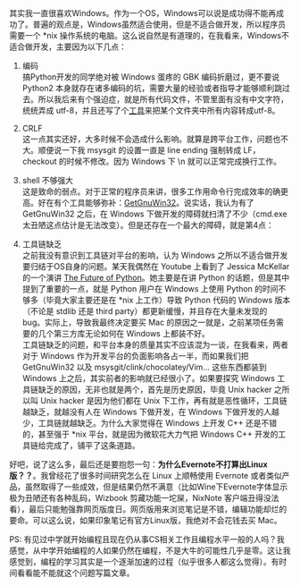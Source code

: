 其实我一直很喜欢Windows。作为一个OS，Windows可以说是成功得不能再成功了。普遍的观点是，Windows虽然适合使用，但是不适合做开发，所以程序员需要一个 *nix 操作系统的电脑。这么说自然是有道理的，在我看来，Windows不适合做开发，主要因为以下几点：

1. 编码  
搞Python开发的同学绝对被 Windows 蛋疼的 GBK 编码折磨过，更不要说 Python2 本身就存在诸多编码的坑，需要大量的经验或者指导才能够顺利跳过去。所以我后来有个强迫症，就是所有代码文件，不管里面有没有中文字符，统统弄成 utf-8，并且还写了个[工具](https://github.com/laike9m/all_in_utf8)来把某个文件夹中所有内容转成utf-8。

2. CRLF  
这一点其实还好，大多时候不会造成什么影响。就算是跨平台工作，问题也不大。顺便说一下我 msysgit 的设置一直是 line ending 强制转成 LF，checkout 的时候不修改。因为 Windows 下 \n 就可以正常完成换行工作。

3. shell 不够强大  
这是致命的弱点。对于正常的程序员来讲，很多工作用命令行完成效率的确更高。好在有个工具能够弥补：[GetGnuWin32](http://getgnuwin32.sourceforge.net/)。说实话，我认为有了 GetGnuWin32 之后，在 Windows 下做开发的障碍就扫清了不少（cmd.exe 太丑陋这点估计是无法改变）。但是还存在一个最大的障碍，就是第4点：

4. 工具链缺乏  
之前我没有意识到工具链对平台的影响，认为 Windows 之所以不适合做开发要归结于OS自身的问题。某天我偶然在 Youtube 上看到了 Jessica McKellar 的一个演讲 [The Future of Python](https://www.youtube.com/watch?v=d1a4Jbjc-vU)。她主要是在讲 Python 的话题，但是其中提到了重要的一点，就是 Python 用户在 Windows 上使用 Python 的时间不够多（毕竟大家主要还是在 *nix 上工作）导致 Python 代码的 Windows 版本（不论是 stdlib 还是 third party）都更新缓慢，并且存在大量未发现的 bug。实际上，导致我最终决定要买 Mac 的原因之一就是，之前某项任务需要的几个第三方库无论如何在 Windows 上都装不好。  
工具链缺乏的问题，和平台本身的质量其实不应该混为一谈，在我看来，两者对于 Windows 作为开发平台的负面影响各占一半，而如果我们把 GetGnuWin32 以及 msysgit/clink/chocolatey/Vim... 这些东西都装到 Windows 上之后，其实前者的影响就已经很小了。如果要探究 Windows 工具链缺乏的原因，无非也就是两个，首先是历史原因，毕竟 Unix hacker 之所以叫 Unix hacker 是因为他们都在 Unix 下工作，再有就是恶性循环，工具链越缺乏，就越没有人在 Windows 下做开发，在 Windows 下做开发的人越少，工具链就越缺乏。为什么大家觉得在 Windows 上开发 C++ 还是不错的，甚至强于 *nix 平台，就是因为微软花大力气把 Windows C++ 开发的工具链给完成了，铺平了这条道路。

好吧，说了这么多，最后还是要抱怨一句：**为什么Evernote不打算出Linux版？？**。我曾经花了很多时间研究怎么在 Linux 上顺畅使用 Evernote 或者类似产品，虽然取得了一些成效，但是结果仍然不满意（比如Wine下Evernote字体显示极为丑陋还有各种乱码，Wizbook 剪藏功能一坨屎，NixNote 客户端丑得没法看），最后只能勉强靠网页版度日。网页版用来浏览笔记是不错，编辑功能却烂的要命。可以这么说，如果印象笔记有官方Linux版，我绝对不会花钱去买 Mac。

PS: 有见过中学就开始编程且现在仍从事CS相关工作且编程水平一般的人吗？我感觉，从中学开始编程的人如果仍然在编程，不是大牛的可能性几乎是零。这让我感觉到，编程的学习其实是一个逐渐加速的过程（似乎很多人都这么觉得）。有时间看看能不能就这个问题写篇文章。 